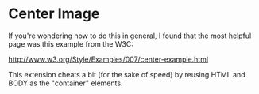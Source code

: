 Center Image
============

If you're wondering how to do this in general, I found that the most
helpful page was this example from the W3C:

http://www.w3.org/Style/Examples/007/center-example.html

This extension cheats a bit (for the sake of speed) by reusing HTML and
BODY as the "container" elements.
